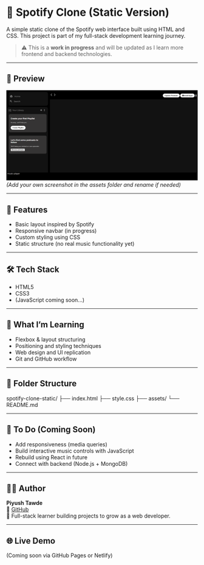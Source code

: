 # 🎵 Spotify Clone (Static Version)

A simple static clone of the Spotify web interface built using HTML and CSS. This project is part of my full-stack development learning journey.

> ⚠️ This is a **work in progress** and will be updated as I learn more frontend and backend technologies.

---

## 📸 Preview

![Screenshot of the project](./assets/Screenshot.png)
*(Add your own screenshot in the assets folder and rename if needed)* 

---

## 🚀 Features

- Basic layout inspired by Spotify
- Responsive navbar (in progress)
- Custom styling using CSS
- Static structure (no real music functionality yet)

---

## 🛠 Tech Stack

- HTML5
- CSS3
- (JavaScript coming soon...)

---

## 🧠 What I’m Learning

- Flexbox & layout structuring
- Positioning and styling techniques
- Web design and UI replication
- Git and GitHub workflow

---

## 📁 Folder Structure
spotify-clone-static/
├── index.html
├── style.css
├── assets/
└── README.md

---

## 📌 To Do (Coming Soon)

- Add responsiveness (media queries)
- Build interactive music controls with JavaScript
- Rebuild using React in future
- Connect with backend (Node.js + MongoDB)

---

## 👨‍💻 Author

**Piyush Tawde**  
🔗 [GitHub](https://github.com/piyushdotdev)  
📘 Full-stack learner building projects to grow as a web developer.

---

## 🌐 Live Demo

(Coming soon via GitHub Pages or Netlify)

